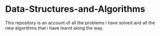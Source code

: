 # Data-Structures-and-Algorithms
This repository is an account of all the problems i have solved and all the new algorithms that i have learnt along the way.
